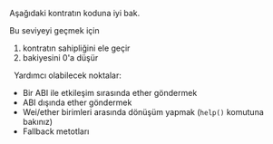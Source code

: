 Aşağıdaki kontratın koduna iyi bak.

Bu seviyeyi geçmek için
1) kontratın sahipliğini ele geçir
2) bakiyesini 0'a düşür

&nbsp;
Yardımcı olabilecek noktalar:
* Bir ABI ile etkileşim sırasında ether göndermek
* ABI dışında ether göndermek
* Wei/ether birimleri arasında dönüşüm yapmak (`help()` komutuna bakınız)
* Fallback metotları
